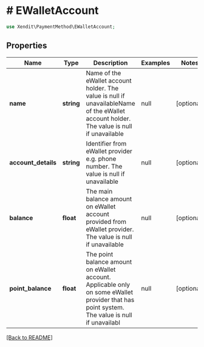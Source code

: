 # # EWalletAccount


```php
use Xendit\PaymentMethod\EWalletAccount;
```
## Properties

| Name | Type | Description | Examples | Notes |
| ------------ | ------------- | ------------- | ------------- | -------------|
| **name** | **string** | Name of the eWallet account holder. The value is null if unavailableName of the eWallet account holder. The value is null if unavailable | null |  [optional] |
| **account_details** | **string** | Identifier from eWallet provider e.g. phone number. The value is null if unavailable | null |  [optional] |
| **balance** | **float** | The main balance amount on eWallet account provided from eWallet provider. The value is null if unavailable | null |  [optional] |
| **point_balance** | **float** | The point balance amount on eWallet account. Applicable only on some eWallet provider that has point system. The value is null if unavailabl | null |  [optional] |


[[Back to README]](../../README.md)

